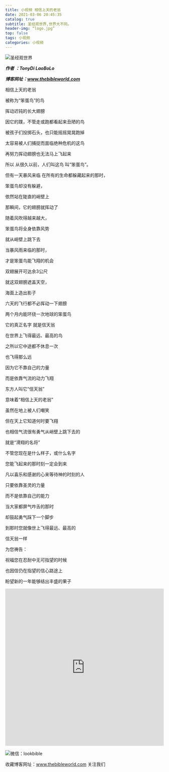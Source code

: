 ```yaml
---
title: 小视频 相信上天的老翁
date: 2021-03-06 20:45:35
catalog: true
subtitle: 圣经观世界,世界大不同。
header-img: “logo.jpg”
top: false
tags: 小视频
categories: 小视频
---
```


![圣经观世界](https://s3.ax1x.com/2021/02/20/y4hkB4.md.jpg)

***作者 ：TonyDi LaoBoLo***

***博客网址：www.thebibleworld.com*** 



相信上天的老翁

被称为“笨蛋鸟”的鸟

挥动迟钝的长大翅膀

因它的蹼，不管走或跑都看起来丑陋的鸟

被孩子们投掷石头，也只能摇摇晃晃跑掉 

太容易被人们捕捉而面临绝种危机的这鸟

再努力挥动翅膀也无法马上飞起来

所以 从很久以前，人们叫这鸟 叫“笨蛋鸟”。



但有一天暴风来临
在所有的生命都躲藏起来的那时，

笨蛋鸟却没有躲避，

依然站在陡直的峭壁上

那瞬间，它的翅膀就挥动了

随着风吹得越来越大，

笨蛋鸟将全身依靠风势

就从峭壁上跳下去



当暴风雨来临的那时，

才是笨蛋鸟能飞翔的机会

双翅展开可达余3公尺

就这双翅膀遮盖天空，

海面上造出影子



六天的飞行都不必挥动一下翅膀

两个月内能环绕一次地球的笨蛋鸟

它的真正名字 就是信天翁

在世界上飞得最远、最高的鸟



之所以它中途都不休息一次

也飞得那么远

因为它不靠自己的力量

而是依靠气流的动力飞翔



东方人叫它“信天翁”

意味着“相信上天的老翁”

虽然在地上被人们嘲笑

但在天上它知道何时要飞翔

也相信气流很有勇气从峭壁上跳下去的

就是“滑翔的名将”



不管您现在是什么样子，或什么名字

您能飞起来的那时刻一定会到来

凡以喜乐和感谢的心来等待神的时刻的人

只要依靠圣灵的力量

而不是依靠自己的能力



当大家都屏气咋舌的那时

却鼓起勇气踩下一个脚步

到那时您就像世上飞得最远、最高的

信天翁一样



为您祷告：

祝福您在忍耐中无可指望的时候

也因信仍在指望的信心路途上

盼望新的一年能够结出丰盛的果子





<iframe      
        width=100%     
        height=500      
        src='https://weibo.com/tv/show/1034:4611849006546971?from=old_pc_videoshow==' 
        frameborder="0"      
        allowfullscreen>
</iframe>






![微信：lookbible](https://s3.ax1x.com/2021/02/20/y4hAHJ.jpg)

收藏博客网址：www.thebibleworld.com 关注我们
